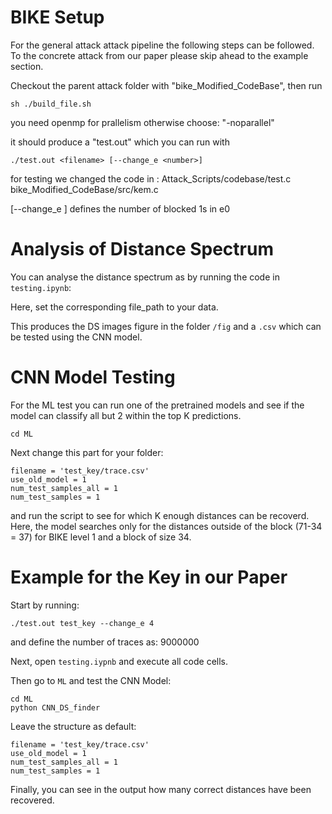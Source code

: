 # BIKE Setup
For the general attack attack pipeline the following steps can be followed. To the concrete attack from our paper please skip ahead to the example section.

Checkout the parent attack folder with "bike_Modified_CodeBase", then run 
```
sh ./build_file.sh
```

you need openmp for prallelism otherwise choose: "-noparallel"

it should produce a "test.out" which you can run with

```
./test.out <filename> [--change_e <number>]
```

for testing we changed the code in :
Attack_Scripts/codebase/test.c
bike_Modified_CodeBase/src/kem.c

[--change_e <number>]
defines the number of blocked 1s in e0


# Analysis of Distance Spectrum

You can analyse the distance spectrum as by running the code in `testing.ipynb`:

Here, set the corresponding file_path to your data.

This produces the DS images figure in the folder `/fig` and a `.csv` which can be tested using the CNN model.


# CNN Model Testing

For the ML test you can run one of the pretrained models and see if the model can classify all but 2 within the top K predictions.

```
cd ML
```

Next change this part for your folder:
```
filename = 'test_key/trace.csv'
use_old_model = 1
num_test_samples_all = 1 
num_test_samples = 1 
```

and run the script to see for which K enough distances can be recoverd. 
Here, the model searches only for the distances outside of the block (71-34 = 37) for BIKE level 1 and a block of size 34.


# Example for the Key in our Paper

Start by running:
```
./test.out test_key --change_e 4
```

and define the number of traces as: 9000000

Next, open `testing.iypnb` and execute all code cells.

Then go to `ML` and test the CNN Model:
```
cd ML
python CNN_DS_finder
```
    
Leave the structure as default:
```
filename = 'test_key/trace.csv'
use_old_model = 1
num_test_samples_all = 1 
num_test_samples = 1 
```

Finally, you can see in the output how many correct distances have been recovered.

